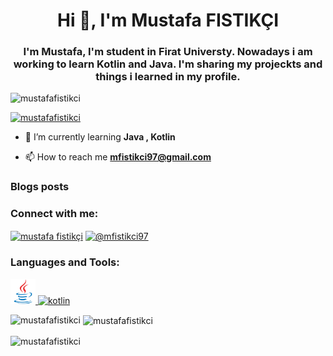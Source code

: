 <h1 align="center">Hi 👋, I'm Mustafa FISTIKÇI</h1>
<h3 align="center">I'm Mustafa, I'm student in Firat Universty. Nowadays i am working to learn Kotlin and Java. I'm sharing my projeckts and things i learned in my profile.</h3>

<p align="left"> <img src="https://komarev.com/ghpvc/?username=mustafafistikci&label=Profile%20views&color=0e75b6&style=flat" alt="mustafafistikci" /> </p>

<p align="left"> <a href="https://github.com/ryo-ma/github-profile-trophy"><img src="https://github-profile-trophy.vercel.app/?username=mustafafistikci" alt="mustafafistikci" /></a> </p>

- 🌱 I’m currently learning **Java , Kotlin**

- 📫 How to reach me **mfistikci97@gmail.com**

### Blogs posts
<!-- BLOG-POST-LIST:START -->
<!-- BLOG-POST-LIST:END -->

<h3 align="left">Connect with me:</h3>
<p align="left">
<a href="https://linkedin.com/in/mustafa fistikçi" target="blank"><img align="center" src="https://raw.githubusercontent.com/rahuldkjain/github-profile-readme-generator/master/src/images/icons/Social/linked-in-alt.svg" alt="mustafa fistikçi" height="30" width="40" /></a>
<a href="https://medium.com/@mfistikci97" target="blank"><img align="center" src="https://raw.githubusercontent.com/rahuldkjain/github-profile-readme-generator/master/src/images/icons/Social/medium.svg" alt="@mfistikci97" height="30" width="40" /></a>
</p>

<h3 align="left">Languages and Tools:</h3>
<p align="left"> <a href="https://www.java.com" target="_blank" rel="noreferrer"> <img src="https://raw.githubusercontent.com/devicons/devicon/master/icons/java/java-original.svg" alt="java" width="40" height="40"/> </a> <a href="https://kotlinlang.org" target="_blank" rel="noreferrer"> <img src="https://www.vectorlogo.zone/logos/kotlinlang/kotlinlang-icon.svg" alt="kotlin" width="40" height="40"/> </a> </p>

<p><img align="left" src="https://github-readme-stats.vercel.app/api/top-langs?username=mustafafistikci&show_icons=true&locale=en&layout=compact" alt="mustafafistikci" /></p>

<p>&nbsp;<img align="center" src="https://github-readme-stats.vercel.app/api?username=mustafafistikci&show_icons=true&locale=en" alt="mustafafistikci" /></p>

<p><img align="center" src="https://github-readme-streak-stats.herokuapp.com/?user=mustafafistikci&" alt="mustafafistikci" /></p>
